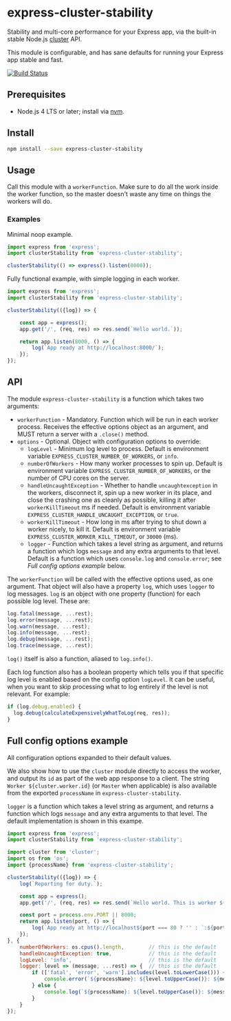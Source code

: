 # express-cluster-stability

Stability and multi-core performance for your Express app, via the built-in stable Node.js
[cluster](https://nodejs.org/api/cluster.html#cluster_cluster) API.

This module is configurable, and has sane defaults for running your Express app stable and
fast.

[![Build Status](https://travis-ci.org/hugojosefson/express-cluster-stability.svg?branch=master)](https://travis-ci.org/hugojosefson/express-cluster-stability)

## Prerequisites

* Node.js 4 LTS or later; install via
  [nvm](https://github.com/hugojosefson/ubuntu-install-scripts/blob/ubuntu-gnome-15.10/install-nvm-and-nodejs).

## Install

```bash
npm install --save express-cluster-stability
```

## Usage

Call this module with a `workerFunction`. Make sure to do all the work inside the worker function, so the master doesn't
waste any time on things the workers will do.

### Examples

Minimal noop example.

```js
import express from 'express';
import clusterStability from 'express-cluster-stability';

clusterStability(() => express().listen(8000));
```

Fully functional example, with simple logging in each worker.

```js
import express from 'express';
import clusterStability from 'express-cluster-stability';

clusterStability(({log}) => {

    const app = express();
    app.get('/', (req, res) => res.send(`Hello world.`));

    return app.listen(8000, () => {
        log(`App ready at http://localhost:8000/`);
    });
});
```

## API

The module `express-cluster-stability` is a function which takes two arguments:

  * `workerFunction` - Mandatory. Function which will be run in each worker process. Receives the
     effective options object as an argument, and MUST return a server with a `.close()` method.
  * `options` - Optional. Object with configuration options to override:
    * `logLevel` - Minimum log level to process. Default is environment variable
       `EXPRESS_CLUSTER_NUMBER_OF_WORKERS`, or `info`.
    * `numberOfWorkers` - How many worker processes to spin up. Default is environment variable
       `EXPRESS_CLUSTER_NUMBER_OF_WORKERS`, or the number of CPU cores on the server.
    * `handleUncaughtException` - Whether to handle `uncaughtexception` in the workers, disconnect
       it, spin up a new worker in its place, and close the crashing one as cleanly as possible,
       killing it after `workerKillTimeout` ms if needed. Default is environment variable
       `EXPRESS_CLUSTER_HANDLE_UNCAUGHT_EXCEPTION`, or `true`.
    * `workerKillTimeout` - How long in ms after trying to shut down a worker nicely, to kill it.
       Default is environment variable `EXPRESS_CLUSTER_WORKER_KILL_TIMEOUT`, or `30000` (ms).
    * `logger` - Function which takes a level string as argument, and returns a function which logs
      `message` and any extra arguments to that level. Default is a function which uses
      `console.log` and `console.error`; see *Full config options example* below.

The `workerFunction` will be called with the effective options used, as one argument. That object will
also have a property `log`, which uses `logger` to log messages. `log` is an object with one property
(function) for each possible log level. These are:

```js
log.fatal(message, ...rest);
log.error(message, ...rest);
log.warn(message, ...rest);
log.info(message, ...rest);
log.debug(message, ...rest);
log.trace(message, ...rest);
```

`log()` itself is also a function, aliased to `log.info()`.

Each log function also has a boolean property which tells you if that specific log level is enabled
based on the config option `logLevel`. It can be useful, when you want to skip processing what to
log entirely if the level is not relevant. For example:

```js
if (log.debug.enabled) {
  log.debug(calculateExpensivelyWhatToLog(req, res));
}
```

## Full config options example

All configuration options expanded to their default values.

We also show how to use the `cluster` module directly to access the worker, and output its `id` as
part of the web app response to a client. The string `Worker ${cluster.worker.id}` (or `Master`
when applicable) is also available from the exported `processName` in `express-cluster-stability`.

`logger` is a function which takes a level string as argument, and returns a function which logs
`message` and any extra arguments to that level. The default implementation is shown in this exampe.

```js
import express from 'express';
import clusterStability from 'express-cluster-stability';

import cluster from 'cluster';
import os from 'os';
import {processName} from 'express-cluster-stability';

clusterStability(({log}) => {
    log(`Reporting for duty.`);

    const app = express();
    app.get('/', (req, res) => res.send(`Hello world. This is worker ${cluster.worker.id}.\n`));

    const port = process.env.PORT || 8000;
    return app.listen(port, () => {
        log(`App ready at http://localhost${port === 80 ? '' : `:${port}`}/`);
    });
}, {
    numberOfWorkers: os.cpus().length,        // this is the default
    handleUncaughtException: true,            // this is the default
    logLevel: 'info',                         // this is the default
    logger: level => (message, ...rest) => {  // this is the default
        if (['fatal', 'error', 'warn'].includes(level.toLowerCase())) {
            console.error(`${processName}: ${level.toUpperCase()}: ${message}`, ...rest);
        } else {
            console.log(`${processName}: ${level.toUpperCase()}: ${message}`, ...rest);
        }
    }
});
```
